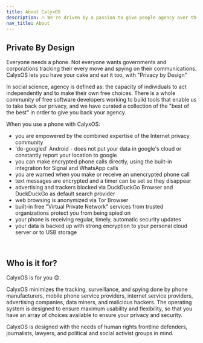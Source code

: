 ```yaml
---
title: About CalyxOS
description: 🔥 We're driven by a passion to give people agency over their digital lives
nav_title: About
---
```


## Private By Design

Everyone needs a phone. Not everyone wants governments and corporations tracking their every move and spying on their communications.  CalyxOS lets you have your cake and eat it too, with  "Privacy by Design"

In social science, agency is defined as: the capacity of individuals to act independently and to make their own free choices.  There is a whole community of free software developers working to build tools that enable us to take back our privacy, and we have curated a collection of the "best of the best" in order to give you back your agency.

When you use a phone with CalyxOS:

* you are empowered by the combined expertise of the Internet privacy community
* 'de-googled' Android - does not put your data in google's cloud or constantly report your location to google
* you can make encrypted phone calls directly, using the built-in integration for Signal and WhatsApp calls
* you are warned when you make or receive an unencrypted phone call
* text messages are encrypted and a timer can be set so they disappear
* advertising and trackers blocked via DuckDuckGo Browser and DuckDuckGo as default search provider
* web browsing is anonymized via Tor Browser
* built-in free "Virtual Private Network" services from trusted organizations protect you from being spied on
* your phone is receiving regular, timely, automatic security updates
* your data is backed up with strong encryption to your personal cloud server or to USB storage

<br />

## Who is it for?

CalyxOS is for you 😊.

CalyxOS minimizes the tracking, surveillance, and spying done by phone manufacturers, mobile phone service providers, internet service providers, advertising companies, data miners, and malicious hackers. The operating system is designed to ensure maximum usability and flexibility, so that you have an array of choices available to ensure your privacy and security.

CalyxOS is designed with the needs of human rights frontline defenders, journalists, lawyers, and political and social activist groups in mind.
